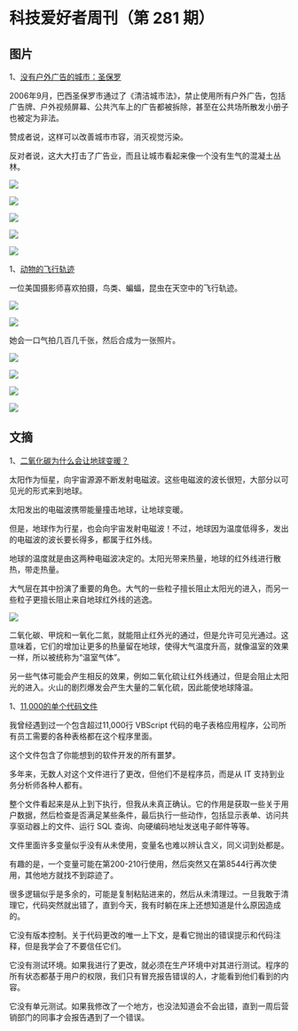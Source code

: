 # 科技爱好者周刊（第 281 期）

## 图片

1、[没有户外广告的城市：圣保罗](https://www.amusingplanet.com/2013/07/sao-paulo-city-with-no-outdoor.html)

2006年9月，巴西圣保罗市通过了《清洁城市法》，禁止使用所有户外广告，包括广告牌、户外视频屏幕、公共汽车上的广告都被拆除，甚至在公共场所散发小册子也被定为非法。

赞成者说，这样可以改善城市市容，消灭视觉污染。

反对者说，这大大打击了广告业，而且让城市看起来像一个没有生气的混凝土丛林。

![](https://cdn.beekka.com/blogimg/asset/202307/bg2023070501.webp)

![](https://cdn.beekka.com/blogimg/asset/202307/bg2023070502.webp)

![](https://cdn.beekka.com/blogimg/asset/202307/bg2023070503.webp)

![](https://cdn.beekka.com/blogimg/asset/202307/bg2023070504.webp)

![](https://cdn.beekka.com/blogimg/asset/202307/bg2023070505.webp)

1、[动物的飞行轨迹](https://mymodernmet.com/doris-mitsch-locked-down-lookin-up/)

一位美国摄影师喜欢拍摄，鸟类、蝙蝠，昆虫在天空中的飞行轨迹。

![](https://cdn.beekka.com/blogimg/asset/202208/bg2022081110.webp)

![](https://cdn.beekka.com/blogimg/asset/202208/bg2022081111.webp)

她会一口气拍几百几千张，然后合成为一张照片。

![](https://cdn.beekka.com/blogimg/asset/202208/bg2022081112.webp)

![](https://cdn.beekka.com/blogimg/asset/202208/bg2022081113.webp)

![](https://cdn.beekka.com/blogimg/asset/202208/bg2022081114.webp)

![](https://cdn.beekka.com/blogimg/asset/202208/bg2022081115.webp)

## 文摘

1、[二氧化碳为什么会让地球变暖？](https://unchartedterritories.tomaspueyo.com/p/how-bad-is-co2)

太阳作为恒星，向宇宙源源不断发射电磁波。这些电磁波的波长很短，大部分以可见光的形式来到地球。

太阳发出的电磁波携带能量撞击地球，让地球变暖。

但是，地球作为行星，也会向宇宙发射电磁波！不过，地球因为温度低得多，发出的电磁波的波长要长得多，都属于红外线。

地球的温度就是由这两种电磁波决定的。太阳光带来热量，地球的红外线进行散热，带走热量。

大气层在其中扮演了重要的角色。大气的一些粒子擅长阻止太阳光的进入，而另一些粒子更擅长阻止来自地球红外线的逃逸。

![](https://cdn.beekka.com/blogimg/asset/202307/bg2023070603.webp)

二氧化碳、甲烷和一氧化二氮，就能阻止红外光的通过，但是允许可见光通过。这意味着，它们的增加让更多的热量留在地球，使得大气温度升高，就像温室的效果一样，所以被统称为“温室气体”。

另一些气体可能会产生相反的效果，例如二氧化硫让红外线通过，但是会阻止太阳光的进入。火山的剧烈爆发会产生大量的二氧化硫，因此能使地球降温。

1、[11,000的单个代码文件](https://austinhenley.com/blog/11000lines.html)

我曾经遇到过一个包含超过11,000行 VBScript 代码的电子表格应用程序，公司所有员工需要的各种表格都在这个程序里面。

这个文件包含了你能想到的软件开发的所有噩梦。

多年来，无数人对这个文件进行了更改，但他们不是程序员，而是从 IT 支持到业务分析师各种人都有。

整个文件看起来是从上到下执行，但我从未真正确认。它的作用是获取一些关于用户数据，然后检查是否满足某些条件，最后执行一些动作，包括显示表单、访问共享驱动器上的文件、运行 SQL 查询、向硬编码地址发送电子邮件等等。

文件里面许多变量似乎没有从未使用，变量名也难以辨认含义，同义词到处都是。

有趣的是，一个变量可能在第200-210行使用，然后突然又在第8544行再次使用，其他地方就找不到踪迹了。

很多逻辑似乎是多余的，可能是复制粘贴进来的，然后从未清理过。一旦我敢于清理它，代码突然就出错了，直到今天，我有时躺在床上还想知道是什么原因造成的。

它没有版本控制。关于代码更改的唯一上下文，是看它抛出的错误提示和代码注释，但是我学会了不要信任它们。

它没有测试环境。如果我进行了更改，就必须在生产环境中对其进行测试。程序的所有状态都基于用户的权限，我们只有冒充报告错误的人，才能看到他们看到的内容。

它没有单元测试。如果我修改了一个地方，也没法知道会不会出错，直到一周后营销部门的同事才会报告遇到了一个错误。

